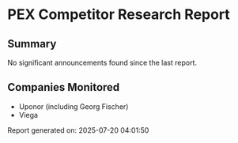 # PEX Competitor Research Report
            
## Summary
No significant announcements found since the last report.

## Companies Monitored
- Uponor (including Georg Fischer)
- Viega

Report generated on: 2025-07-20 04:01:50
